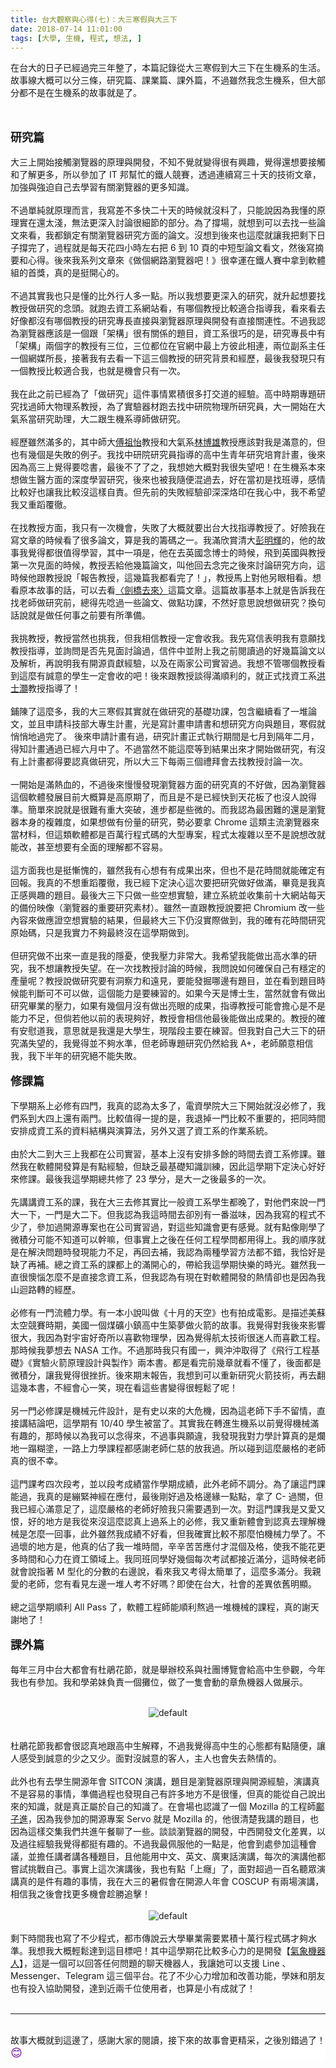 ```yaml
---
title: 台大觀察與心得(七)：大三寒假與大三下
date: 2018-07-14 11:01:00
tags: [大學, 生機, 程式, 想法, ]
---
```


&#x5728;&#x53F0;&#x5927;&#x7684;&#x65E5;&#x5B50;&#x5DF2;&#x7D93;&#x904E;&#x5B8C;&#x4E09;&#x5E74;&#x6574;&#x4E86;&#xFF0C;&#x672C;&#x7BC7;&#x8A18;&#x9304;&#x5F9E;&#x5927;&#x4E09;&#x5BD2;&#x5047;&#x5230;&#x5927;&#x4E09;&#x4E0B;&#x5728;&#x751F;&#x6A5F;&#x7CFB;&#x7684;&#x751F;&#x6D3B;&#x3002;&#x6545;&#x4E8B;&#x7DDA;&#x5927;&#x6982;&#x53EF;&#x4EE5;&#x5206;&#x4E09;&#x689D;&#xFF0C;&#x7814;&#x7A76;&#x7BC7;&#x3001;&#x8AB2;&#x696D;&#x7BC7;&#x3001;&#x8AB2;&#x5916;&#x7BC7;&#xFF0C;&#x4E0D;&#x904E;&#x96D6;&#x7136;&#x6211;&#x5FF5;&#x751F;&#x6A5F;&#x7CFB;&#xFF0C;&#x4F46;&#x5927;&#x90E8;&#x5206;&#x90FD;&#x4E0D;&#x662F;&#x5728;&#x751F;&#x6A5F;&#x7CFB;&#x7684;&#x6545;&#x4E8B;&#x5C31;&#x662F;&#x4E86;&#x3002;<br>
<!-- more --> 
<a name="more"></a><br>
<br>
<span style="font-size: large;"><b>&#x7814;&#x7A76;&#x7BC7;</b></span><br>
<br>
&#x5927;&#x4E09;&#x4E0A;&#x958B;&#x59CB;&#x63A5;&#x89F8;&#x700F;&#x89BD;&#x5668;&#x7684;&#x539F;&#x7406;&#x8207;&#x958B;&#x767C;&#xFF0C;&#x4E0D;&#x77E5;&#x4E0D;&#x89BA;&#x5C31;&#x8B8A;&#x5F97;&#x5F88;&#x6709;&#x8208;&#x8DA3;&#xFF0C;&#x89BA;&#x5F97;&#x9084;&#x60F3;&#x8981;&#x63A5;&#x89F8;&#x548C;&#x4E86;&#x89E3;&#x66F4;&#x591A;&#xFF0C;&#x6240;&#x4EE5;&#x53C3;&#x52A0;&#x4E86; IT &#x90A6;&#x5E6B;&#x5FD9;&#x7684;&#x9435;&#x4EBA;&#x7AF6;&#x8CFD;&#xFF0C;&#x900F;&#x904E;&#x9023;&#x7E8C;&#x5BEB;&#x4E09;&#x5341;&#x5929;&#x7684;&#x6280;&#x8853;&#x6587;&#x7AE0;&#xFF0C;&#x52A0;&#x5F37;&#x8207;&#x5F37;&#x8FEB;&#x81EA;&#x5DF1;&#x53BB;&#x5B78;&#x7FD2;&#x6709;&#x95DC;&#x700F;&#x89BD;&#x5668;&#x7684;&#x66F4;&#x591A;&#x77E5;&#x8B58;&#x3002;<br>
<br>
&#x4E0D;&#x904E;&#x55AE;&#x7D14;&#x5C31;&#x539F;&#x7406;&#x800C;&#x8A00;&#xFF0C;&#x6211;&#x5BEB;&#x5DEE;&#x4E0D;&#x591A;&#x5FEB;&#x4E8C;&#x5341;&#x5929;&#x7684;&#x6642;&#x5019;&#x5C31;&#x6C92;&#x6599;&#x4E86;&#xFF0C;&#x53EA;&#x80FD;&#x8AAA;&#x56E0;&#x70BA;&#x6211;&#x61C2;&#x7684;&#x539F;&#x7406;&#x5BE6;&#x5728;&#x9084;&#x592A;&#x6DFA;&#xFF0C;&#x7121;&#x6CD5;&#x66F4;&#x6DF1;&#x5165;&#x8A0E;&#x8AD6;&#x5F88;&#x7D30;&#x7BC0;&#x7684;&#x90E8;&#x5206;&#x3002;&#x70BA;&#x4E86;&#x6490;&#x5834;&#xFF0C;&#x5C31;&#x60F3;&#x5230;&#x53EF;&#x4EE5;&#x53BB;&#x627E;&#x4E00;&#x4E9B;&#x8AD6;&#x6587;&#x4F86;&#x770B;&#xFF0C;&#x6211;&#x90FD;&#x9396;&#x5B9A;&#x6709;&#x95DC;&#x700F;&#x89BD;&#x5668;&#x7814;&#x7A76;&#x65B9;&#x9762;&#x7684;&#x8AD6;&#x6587;&#x3002;&#x6C92;&#x60F3;&#x5230;&#x5F8C;&#x4F86;&#x4E5F;&#x9019;&#x9EBC;&#x5C31;&#x8B93;&#x6211;&#x628A;&#x5269;&#x4E0B;&#x65E5;&#x5B50;&#x6490;&#x5B8C;&#x4E86;&#xFF0C;&#x904E;&#x7A0B;&#x5C31;&#x662F;&#x6BCF;&#x5929;&#x82B1;&#x56DB;&#x5C0F;&#x6642;&#x5DE6;&#x53F3;&#x628A; 6 &#x5230; 10 &#x9801;&#x7684;&#x4E2D;&#x77ED;&#x578B;&#x8AD6;&#x6587;&#x770B;&#x6587;&#xFF0C;&#x7136;&#x5F8C;&#x5BEB;&#x6458;&#x8981;&#x548C;&#x5FC3;&#x5F97;&#x3002;&#x5F8C;&#x4F86;&#x6211;&#x7CFB;&#x5217;&#x6587;&#x7AE0;&#x4F86;&#x300A;&#x505A;&#x500B;&#x7DB2;&#x8DEF;&#x700F;&#x89BD;&#x5668;&#x5427;&#xFF01;&#x300B;&#x5F88;&#x5E78;&#x904B;&#x5728;&#x9435;&#x4EBA;&#x8CFD;&#x4E2D;&#x62FF;&#x5230;&#x8EDF;&#x9AD4;&#x7D44;&#x7684;&#x9996;&#x734E;&#xFF0C;&#x771F;&#x7684;&#x662F;&#x633A;&#x958B;&#x5FC3;&#x7684;&#x3002;<br>
<br>
&#x4E0D;&#x904E;&#x5176;&#x5BE6;&#x6211;&#x4E5F;&#x53EA;&#x662F;&#x61C2;&#x7684;&#x6BD4;&#x5916;&#x884C;&#x4EBA;&#x591A;&#x4E00;&#x9EDE;&#x3002;&#x6240;&#x4EE5;&#x6211;&#x60F3;&#x8981;&#x66F4;&#x6DF1;&#x5165;&#x7684;&#x7814;&#x7A76;&#xFF0C;&#x5C31;&#x5347;&#x8D77;&#x60F3;&#x8981;&#x627E;&#x6559;&#x6388;&#x505A;&#x7814;&#x7A76;&#x7684;&#x5FF5;&#x982D;&#x3002;&#x5C31;&#x8DD1;&#x53BB;&#x8CC7;&#x5DE5;&#x7CFB;&#x7DB2;&#x7AD9;&#x770B;&#xFF0C;&#x6709;&#x54EA;&#x500B;&#x6559;&#x6388;&#x6BD4;&#x8F03;&#x9069;&#x5408;&#x6307;&#x5C0E;&#x6211;&#xFF0C;&#x770B;&#x4F86;&#x770B;&#x53BB;&#x597D;&#x50CF;&#x90FD;&#x6C92;&#x6709;&#x54EA;&#x500B;&#x6559;&#x6388;&#x7684;&#x7814;&#x7A76;&#x5C08;&#x9577;&#x76F4;&#x63A5;&#x8207;&#x700F;&#x89BD;&#x5668;&#x539F;&#x7406;&#x8207;&#x958B;&#x767C;&#x6709;&#x76F4;&#x63A5;&#x95DC;&#x9023;&#x6027;&#x3002;&#x4E0D;&#x904E;&#x6211;&#x8A8D;&#x70BA;&#x700F;&#x89BD;&#x5668;&#x61C9;&#x8A72;&#x662F;&#x4E00;&#x500B;&#x8DDF;&#x300C;&#x67B6;&#x69CB;&#x300D;&#x5F88;&#x6709;&#x95DC;&#x4FC2;&#x7684;&#x984C;&#x76EE;&#xFF0C;&#x8CC7;&#x5DE5;&#x7CFB;&#x5F88;&#x5DE7;&#x7684;&#x662F;&#xFF0C;&#x7814;&#x7A76;&#x5C08;&#x9577;&#x4E2D;&#x6709;&#x300C;&#x67B6;&#x69CB;&#x300D;&#x5169;&#x500B;&#x5B57;&#x7684;&#x6559;&#x6388;&#x6709;&#x4E09;&#x4F4D;&#xFF0C;&#x4E09;&#x4F4D;&#x90FD;&#x4F4D;&#x5728;&#x5B98;&#x7DB2;&#x4E2D;&#x6700;&#x4E0A;&#x65B9;&#x5F7C;&#x6B64;&#x76F8;&#x9023;&#xFF0C;&#x5169;&#x4F4D;&#x526F;&#x7CFB;&#x4E3B;&#x4EFB;&#x4E00;&#x500B;&#x7DB2;&#x5A92;&#x6240;&#x9577;&#xFF0C;&#x63A5;&#x8457;&#x6211;&#x6709;&#x53BB;&#x770B;&#x4E00;&#x4E0B;&#x9019;&#x4E09;&#x500B;&#x6559;&#x6388;&#x7684;&#x7814;&#x7A76;&#x80CC;&#x666F;&#x548C;&#x7D93;&#x6B77;&#xFF0C;&#x6700;&#x5F8C;&#x6211;&#x767C;&#x73FE;&#x53EA;&#x6709;&#x4E00;&#x500B;&#x6559;&#x6388;&#x6BD4;&#x8F03;&#x9069;&#x5408;&#x6211;&#xFF0C;&#x4E5F;&#x5C31;&#x662F;&#x6A5F;&#x6703;&#x53EA;&#x6709;&#x4E00;&#x6B21;&#x3002;<br>
<br>
&#x6211;&#x5728;&#x6B64;&#x4E4B;&#x524D;&#x5DF2;&#x7D93;&#x70BA;&#x4E86;&#x300C;&#x505A;&#x7814;&#x7A76;&#x300D;&#x9019;&#x4EF6;&#x4E8B;&#x60C5;&#x7D2F;&#x7A4D;&#x5F88;&#x591A;&#x6253;&#x4EA4;&#x9053;&#x7684;&#x7D93;&#x9A57;&#x3002;&#x9AD8;&#x4E2D;&#x6642;&#x671F;&#x5C08;&#x984C;&#x7814;&#x7A76;&#x627E;&#x904E;&#x5E2B;&#x5927;&#x7269;&#x7406;&#x7CFB;&#x6559;&#x6388;&#xFF0C;&#x70BA;&#x4E86;&#x5BE6;&#x9A57;&#x5668;&#x6750;&#x8DD1;&#x53BB;&#x627E;&#x4E2D;&#x7814;&#x9662;&#x7269;&#x7406;&#x6240;&#x7814;&#x7A76;&#x54E1;&#xFF0C;&#x5927;&#x4E00;&#x958B;&#x59CB;&#x5728;&#x5927;&#x6C23;&#x7CFB;&#x7576;&#x7814;&#x7A76;&#x52A9;&#x7406;&#xFF0C;&#x5927;&#x4E8C;&#x8DDF;&#x751F;&#x6A5F;&#x7CFB;&#x5C0E;&#x5E2B;&#x505A;&#x7814;&#x7A76;&#x3002;<br>
<br>
&#x7D93;&#x6B77;&#x96D6;&#x7136;&#x6EFF;&#x591A;&#x7684;&#xFF0C;&#x5176;&#x4E2D;&#x5E2B;&#x5927;<u>&#x5085;&#x7956;&#x6021;</u>&#x6559;&#x6388;&#x548C;&#x5927;&#x6C23;&#x7CFB;<u>&#x6797;&#x535A;&#x96C4;</u>&#x6559;&#x6388;&#x61C9;&#x8A72;&#x5C0D;&#x6211;&#x662F;&#x6EFF;&#x610F;&#x7684;&#xFF0C;&#x4F46;&#x4E5F;&#x6709;&#x5E7E;&#x500B;&#x662F;&#x5931;&#x6557;&#x7684;&#x4F8B;&#x5B50;&#x3002;&#x6211;&#x627E;&#x4E2D;&#x7814;&#x9662;&#x7814;&#x7A76;&#x54E1;&#x6307;&#x5C0E;&#x7684;&#x9AD8;&#x4E2D;&#x751F;&#x9752;&#x5E74;&#x7814;&#x7A76;&#x57F9;&#x80B2;&#x8A08;&#x756B;&#xFF0C;&#x5F8C;&#x4F86;&#x56E0;&#x70BA;&#x9AD8;&#x4E09;&#x4E0A;&#x89BA;&#x5F97;&#x8981;&#x5538;&#x66F8;&#xFF0C;&#x6700;&#x5F8C;&#x4E0D;&#x4E86;&#x4E86;&#x4E4B;&#xFF0C;&#x6211;&#x60F3;&#x5979;&#x5927;&#x6982;&#x5C0D;&#x6211;&#x5F88;&#x5931;&#x671B;&#x5427;&#xFF01;&#x5728;&#x751F;&#x6A5F;&#x7CFB;&#x672C;&#x4F86;&#x60F3;&#x505A;&#x751F;&#x91AB;&#x65B9;&#x9762;&#x7684;&#x6DF1;&#x5EA6;&#x5B78;&#x7FD2;&#x7814;&#x7A76;&#xFF0C;&#x5F8C;&#x4F86;&#x4E5F;&#x88AB;&#x6211;&#x96A8;&#x4FBF;&#x6DF7;&#x904E;&#x53BB;&#xFF0C;&#x597D;&#x5728;&#x7576;&#x521D;&#x662F;&#x627E;&#x73ED;&#x5C0E;&#xFF0C;&#x611F;&#x60C5;&#x6BD4;&#x8F03;&#x597D;&#x4E5F;&#x8B93;&#x6211;&#x6BD4;&#x8F03;&#x6C92;&#x9019;&#x6A23;&#x81EA;&#x8CAC;&#x3002;&#x4F46;&#x5148;&#x524D;&#x7684;&#x5931;&#x6557;&#x7D93;&#x9A57;&#x537B;&#x6DF1;&#x6DF1;&#x70D9;&#x5370;&#x5728;&#x6211;&#x5FC3;&#x4E2D;&#xFF0C;&#x6211;&#x4E0D;&#x5E0C;&#x671B;&#x6211;&#x53C8;&#x91CD;&#x8E48;&#x8986;&#x5FB9;&#x3002;<br>
<br>
&#x5728;&#x627E;&#x6559;&#x6388;&#x65B9;&#x9762;&#xFF0C;&#x6211;&#x53EA;&#x6709;&#x4E00;&#x6B21;&#x6A5F;&#x6703;&#xFF0C;&#x5931;&#x6557;&#x4E86;&#x5927;&#x6982;&#x5C31;&#x8981;&#x51FA;&#x53F0;&#x5927;&#x627E;&#x6307;&#x5C0E;&#x6559;&#x6388;&#x4E86;&#x3002;&#x597D;&#x96AA;&#x6211;&#x5728;&#x5BEB;&#x6587;&#x7AE0;&#x7684;&#x6642;&#x5019;&#x770B;&#x4E86;&#x5F88;&#x591A;&#x8AD6;&#x6587;&#xFF0C;&#x7B97;&#x662F;&#x6211;&#x7684;&#x7C4C;&#x78BC;&#x4E4B;&#x4E00;&#x3002;&#x6211;&#x6EFF;&#x6B23;&#x8CDE;&#x6E05;&#x5927;<u>&#x5F6D;&#x660E;&#x8F1D;</u>&#x7684;&#xFF0C;&#x4ED6;&#x7684;&#x6545;&#x4E8B;&#x6211;&#x89BA;&#x5F97;&#x90FD;&#x5F88;&#x503C;&#x5F97;&#x5B78;&#x7FD2;&#xFF0C;&#x5176;&#x4E2D;&#x4E00;&#x9805;&#x662F;&#xFF0C;&#x4ED6;&#x5728;&#x53BB;&#x82F1;&#x570B;&#x5FF5;&#x535A;&#x58EB;&#x7684;&#x6642;&#x5019;&#xFF0C;&#x98DB;&#x5230;&#x82F1;&#x570B;&#x8207;&#x6559;&#x6388;&#x7B2C;&#x4E00;&#x6B21;&#x898B;&#x9762;&#x7684;&#x6642;&#x5019;&#xFF0C;&#x6559;&#x6388;&#x4E1F;&#x7D66;&#x4ED6;&#x5E7E;&#x7BC7;&#x8AD6;&#x6587;&#xFF0C;&#x53EB;&#x4ED6;&#x56DE;&#x53BB;&#x5FF5;&#x5B8C;&#x4E4B;&#x5F8C;&#x4F86;&#x8A0E;&#x8AD6;&#x7814;&#x7A76;&#x65B9;&#x5411;&#xFF0C;&#x9019;&#x6642;&#x5019;&#x4ED6;&#x8DDF;&#x6559;&#x6388;&#x8AAA;&#x300C;&#x5831;&#x544A;&#x6559;&#x6388;&#xFF0C;&#x9019;&#x5E7E;&#x7BC7;&#x6211;&#x90FD;&#x770B;&#x5B8C;&#x4E86;&#xFF01;&#x300D;&#xFF0C;&#x6559;&#x6388;&#x99AC;&#x4E0A;&#x5C0D;&#x4ED6;&#x53E6;&#x773C;&#x76F8;&#x770B;&#x3002;&#x60F3;&#x770B;&#x539F;&#x672C;&#x6545;&#x4E8B;&#x7684;&#x8A71;&#xFF0C;&#x53EF;&#x4EE5;&#x53BB;&#x770B;<a href="http://mhperng.blogspot.com/2011/07/blog-post_22.html" target="_blank">&#x3008;&#x528D;&#x6A4B;&#x53BB;&#x4F86;&#x3009;</a>&#x9019;&#x7BC7;&#x6587;&#x7AE0;&#x3002;&#x9019;&#x7BC7;&#x6545;&#x4E8B;&#x57FA;&#x672C;&#x4E0A;&#x5C31;&#x662F;&#x544A;&#x8A34;&#x6211;&#x5728;&#x627E;&#x8001;&#x5E2B;&#x505A;&#x7814;&#x7A76;&#x524D;&#xFF0C;&#x7E3D;&#x5F97;&#x5148;&#x5538;&#x904E;&#x4E00;&#x4E9B;&#x8AD6;&#x6587;&#x3001;&#x505A;&#x9EDE;&#x529F;&#x8AB2;&#xFF0C;&#x4E0D;&#x7136;&#x597D;&#x610F;&#x601D;&#x8AAA;&#x60F3;&#x505A;&#x7814;&#x7A76;&#xFF1F;&#x63DB;&#x53E5;&#x8A71;&#x8AAA;&#x5C31;&#x662F;&#x505A;&#x4EFB;&#x4F55;&#x4E8B;&#x4E4B;&#x524D;&#x8981;&#x6709;&#x6240;&#x6E96;&#x5099;&#x3002;<br>
<br>
&#x6211;&#x6311;&#x6559;&#x6388;&#xFF0C;&#x6559;&#x6388;&#x7576;&#x7136;&#x4E5F;&#x6311;&#x6211;&#xFF0C;&#x4F46;&#x6211;&#x76F8;&#x4FE1;&#x6559;&#x6388;&#x4E00;&#x5B9A;&#x6703;&#x6536;&#x6211;&#x3002;&#x6211;&#x5148;&#x5BEB;&#x4FE1;&#x8868;&#x660E;&#x6211;&#x6709;&#x610F;&#x9858;&#x627E;&#x6559;&#x6388;&#x6307;&#x5C0E;&#xFF0C;&#x4E26;&#x8A62;&#x554F;&#x662F;&#x5426;&#x5148;&#x898B;&#x9762;&#x8A0E;&#x8AD6;&#x904E;&#xFF0C;&#x4FE1;&#x4EF6;&#x4E2D;&#x4E26;&#x9644;&#x4E0A;&#x6211;&#x4E4B;&#x524D;&#x95B1;&#x8B80;&#x904E;&#x7684;&#x597D;&#x5E7E;&#x7BC7;&#x8AD6;&#x6587;&#x4EE5;&#x53CA;&#x89E3;&#x6790;&#xFF0C;&#x518D;&#x8AAA;&#x660E;&#x6211;&#x6709;&#x958B;&#x6E90;&#x8CA2;&#x737B;&#x7D93;&#x9A57;&#xFF0C;&#x4EE5;&#x53CA;&#x5728;&#x5169;&#x5BB6;&#x516C;&#x53F8;&#x5BE6;&#x7FD2;&#x904E;&#x3002;&#x6211;&#x60F3;&#x4E0D;&#x7BA1;&#x54EA;&#x500B;&#x6559;&#x6388;&#x770B;&#x5230;&#x9019;&#x9EBC;&#x6709;&#x8AA0;&#x610F;&#x7684;&#x5B78;&#x751F;&#x4E00;&#x5B9A;&#x6703;&#x6536;&#x7684;&#x5427;&#xFF01;&#x5F8C;&#x4F86;&#x8DDF;&#x6559;&#x6388;&#x8AC7;&#x5F97;&#x6EFF;&#x9806;&#x5229;&#x7684;&#xFF0C;&#x5C31;&#x6B63;&#x5F0F;&#x627E;&#x8CC7;&#x5DE5;&#x7CFB;<a href="https://www.facebook.com/shihhaohung" target="_blank"><u>&#x6D2A;&#x58EB;&#x705D;</u></a>&#x6559;&#x6388;&#x6307;&#x5C0E;&#x4E86;&#xFF01;<br>
<br>
&#x92EA;&#x9673;&#x4E86;&#x9019;&#x9EBC;&#x591A;&#xFF0C;&#x6211;&#x7684;&#x5927;&#x4E09;&#x5BD2;&#x5047;&#x5176;&#x5BE6;&#x5C31;&#x5728;&#x505A;&#x7814;&#x7A76;&#x7684;&#x57FA;&#x790E;&#x529F;&#x8AB2;&#xFF0C;&#x5305;&#x542B;&#x7E7C;&#x7E8C;&#x770B;&#x4E86;&#x4E00;&#x5806;&#x8AD6;&#x6587;&#xFF0C;&#x4E26;&#x4E14;&#x7533;&#x8ACB;&#x79D1;&#x6280;&#x90E8;&#x5927;&#x5C08;&#x751F;&#x8A08;&#x756B;&#xFF0C;&#x5149;&#x662F;&#x5BEB;&#x8A08;&#x756B;&#x7533;&#x8ACB;&#x66F8;&#x548C;&#x60F3;&#x7814;&#x7A76;&#x65B9;&#x5411;&#x8207;&#x984C;&#x76EE;&#xFF0C;&#x5BD2;&#x5047;&#x5C31;&#x6084;&#x6084;&#x5730;&#x904E;&#x5B8C;&#x4E86;&#x3002; &#x5F8C;&#x4F86;&#x7533;&#x8ACB;&#x8A08;&#x756B;&#x6709;&#x904E;&#xFF0C;&#x7814;&#x7A76;&#x8A08;&#x756B;&#x6B63;&#x5F0F;&#x57F7;&#x884C;&#x671F;&#x9593;&#x662F;&#x4E03;&#x6708;&#x5230;&#x9694;&#x5E74;&#x4E8C;&#x6708;&#xFF0C;&#x5F97;&#x77E5;&#x8A08;&#x756B;&#x901A;&#x904E;&#x5DF2;&#x7D93;&#x516D;&#x6708;&#x4E2D;&#x4E86;&#x3002;&#x4E0D;&#x904E;&#x7576;&#x7136;&#x4E0D;&#x80FD;&#x9019;&#x9EBC;&#x7B49;&#x5230;&#x7D50;&#x679C;&#x51FA;&#x4F86;&#x624D;&#x958B;&#x59CB;&#x505A;&#x7814;&#x7A76;&#xFF0C;&#x6709;&#x6C92;&#x6709;&#x4E0A;&#x8A08;&#x756B;&#x90FD;&#x5F97;&#x8981;&#x8A8D;&#x771F;&#x505A;&#x7814;&#x7A76;&#xFF0C;&#x6240;&#x4EE5;&#x5927;&#x4E09;&#x4E0B;&#x6BCF;&#x5169;&#x4E09;&#x500B;&#x79AE;&#x62DC;&#x6703;&#x53BB;&#x627E;&#x6559;&#x6388;&#x8A0E;&#x8AD6;&#x4E00;&#x6B21;&#x3002;<br>
<br>
&#x4E00;&#x958B;&#x59CB;&#x662F;&#x6EFF;&#x71B1;&#x8840;&#x7684;&#xFF0C;&#x4E0D;&#x904E;&#x5F8C;&#x4F86;&#x6162;&#x6162;&#x767C;&#x73FE;&#x700F;&#x89BD;&#x5668;&#x65B9;&#x9762;&#x7684;&#x7814;&#x7A76;&#x771F;&#x7684;&#x4E0D;&#x597D;&#x505A;&#xFF0C;&#x56E0;&#x70BA;&#x700F;&#x89BD;&#x5668;&#x9019;&#x500B;&#x8EDF;&#x9AD4;&#x767C;&#x5C55;&#x76EE;&#x524D;&#x5927;&#x6982;&#x7B97;&#x662F;&#x9AD8;&#x539F;&#x671F;&#x4E86;&#xFF0C;&#x800C;&#x4E14;&#x662F;&#x4E0D;&#x662F;&#x5DF2;&#x7D93;&#x5FEB;&#x5230;&#x5929;&#x82B1;&#x677F;&#x4E86;&#x4E5F;&#x6C92;&#x4EBA;&#x8AAA;&#x5F97;&#x6E96;&#x3002;&#x7C21;&#x55AE;&#x4F86;&#x8AAA;&#x5C31;&#x662F;&#x5F88;&#x96E3;&#x6709;&#x91CD;&#x5927;&#x7A81;&#x7834;&#xFF0C;&#x9032;&#x6B65;&#x90FD;&#x662F;&#x4E9B;&#x5FAE;&#x7684;&#x3002;&#x800C;&#x6211;&#x8A8D;&#x70BA;&#x6700;&#x56F0;&#x96E3;&#x7684;&#x9084;&#x662F;&#x700F;&#x89BD;&#x5668;&#x672C;&#x8EAB;&#x7684;&#x8907;&#x96DC;&#x5EA6;&#xFF0C;&#x5982;&#x679C;&#x60F3;&#x505A;&#x6709;&#x4EFD;&#x91CF;&#x7684;&#x7814;&#x7A76;&#xFF0C;&#x52E2;&#x5FC5;&#x8981;&#x62FF; Chrome &#x9019;&#x985E;&#x4E3B;&#x6D41;&#x700F;&#x89BD;&#x5668;&#x4F86;&#x7576;&#x6750;&#x6599;&#xFF0C;&#x4F46;&#x9019;&#x985E;&#x8EDF;&#x9AD4;&#x90FD;&#x662F;&#x767E;&#x842C;&#x884C;&#x7A0B;&#x5F0F;&#x78BC;&#x7684;&#x5927;&#x578B;&#x5C08;&#x6848;&#xFF0C;&#x7A0B;&#x5F0F;&#x592A;&#x8907;&#x96DC;&#x4EE5;&#x81F3;&#x4E0D;&#x662F;&#x8AAA;&#x60F3;&#x6539;&#x5C31;&#x80FD;&#x6539;&#xFF0C;&#x751A;&#x81F3;&#x60F3;&#x8981;&#x6709;&#x5168;&#x9762;&#x7684;&#x7406;&#x89E3;&#x90FD;&#x4E0D;&#x5BB9;&#x6613;&#x3002;<br>
<br>
&#x9019;&#x65B9;&#x9762;&#x6211;&#x4E5F;&#x662F;&#x633A;&#x615A;&#x6127;&#x7684;&#xFF0C;&#x96D6;&#x7136;&#x6211;&#x6709;&#x5FC3;&#x60F3;&#x6709;&#x6709;&#x6210;&#x679C;&#x51FA;&#x4F86;&#xFF0C;&#x4F46;&#x4E5F;&#x4E0D;&#x662F;&#x82B1;&#x6642;&#x9593;&#x5C31;&#x80FD;&#x78BA;&#x5B9A;&#x6709;&#x56DE;&#x5831;&#x3002;&#x6211;&#x771F;&#x7684;&#x4E0D;&#x60F3;&#x91CD;&#x8E48;&#x8986;&#x5FB9;&#xFF0C;&#x6211;&#x5DF2;&#x7D93;&#x4E0B;&#x5B9A;&#x6C7A;&#x5FC3;&#x9019;&#x6B21;&#x8981;&#x628A;&#x7814;&#x7A76;&#x505A;&#x597D;&#x505A;&#x6EFF;&#xFF0C;&#x7562;&#x7ADF;&#x662F;&#x6211;&#x771F;&#x6B63;&#x611F;&#x8208;&#x8DA3;&#x7684;&#x984C;&#x76EE;&#x3002;&#x6700;&#x5F8C;&#x5927;&#x4E09;&#x4E0B;&#x53EA;&#x505A;&#x4E00;&#x4E9B;&#x7A7A;&#x60F3;&#x5BE6;&#x9A57;&#xFF0C;&#x5EFA;&#x7ACB;&#x7CFB;&#x7D71;&#x4E26;&#x6536;&#x96C6;&#x524D;&#x5341;&#x5927;&#x7DB2;&#x7AD9;&#x6BCF;&#x5929;&#x7684;&#x5099;&#x4EFD;&#x6620;&#x50CF;&#xFF08;&#x700F;&#x89BD;&#x5668;&#x7684;&#x91CD;&#x8981;&#x7814;&#x7A76;&#x7D20;&#x6750;&#xFF09;&#x3002;&#x96D6;&#x7136;&#x4E00;&#x76F4;&#x8DDF;&#x6559;&#x6388;&#x8AAA;&#x8981;&#x628A; Chromium &#x6539;&#x4E00;&#x4E9B;&#x5167;&#x5BB9;&#x4F86;&#x505A;&#x61C9;&#x8B49;&#x7A7A;&#x60F3;&#x5BE6;&#x9A57;&#x7684;&#x7D50;&#x679C;&#xFF0C;&#x4F46;&#x6700;&#x7D42;&#x5927;&#x4E09;&#x4E0B;&#x4ECD;&#x6C92;&#x5BE6;&#x969B;&#x505A;&#x5230;&#xFF0C;&#x6211;&#x7684;&#x78BA;&#x6709;&#x82B1;&#x6642;&#x9593;&#x7814;&#x7A76;&#x539F;&#x59CB;&#x78BC;&#xFF0C;&#x53EA;&#x662F;&#x6211;&#x5BE6;&#x529B;&#x4E0D;&#x5920;&#x6700;&#x7D42;&#x6C92;&#x5728;&#x9019;&#x5B78;&#x671F;&#x505A;&#x5230;&#x3002;<br>
<br>
&#x4F46;&#x7814;&#x7A76;&#x505A;&#x4E0D;&#x51FA;&#x4F86;&#x4E00;&#x76F4;&#x662F;&#x6211;&#x7684;&#x96B1;&#x6182;&#xFF0C;&#x4F7F;&#x6211;&#x58D3;&#x529B;&#x975E;&#x5E38;&#x5927;&#x3002;&#x6211;&#x5E0C;&#x671B;&#x6211;&#x80FD;&#x505A;&#x51FA;&#x9AD8;&#x6C34;&#x6E96;&#x7684;&#x7814;&#x7A76;&#xFF0C;&#x6211;&#x4E0D;&#x60F3;&#x8B93;&#x6559;&#x6388;&#x5931;&#x671B;&#x3002;&#x5728;&#x4E00;&#x6B21;&#x627E;&#x6559;&#x6388;&#x8A0E;&#x8AD6;&#x7684;&#x6642;&#x5019;&#xFF0C;&#x6211;&#x554F;&#x8AAA;&#x5982;&#x4F55;&#x78BA;&#x4FDD;&#x81EA;&#x5DF1;&#x6709;&#x7A69;&#x5B9A;&#x7684;&#x7522;&#x91CF;&#x5462;&#xFF1F;&#x6559;&#x6388;&#x8AAA;&#x505A;&#x7814;&#x7A76;&#x8981;&#x6709;&#x6D1E;&#x5BDF;&#x529B;&#x548C;&#x9060;&#x898B;&#xFF0C;&#x8981;&#x80FD;&#x767C;&#x6398;&#x54EA;&#x908A;&#x6709;&#x984C;&#x76EE;&#xFF0C;&#x4E26;&#x5728;&#x770B;&#x5230;&#x984C;&#x76EE;&#x6642;&#x5019;&#x80FD;&#x5224;&#x65B7;&#x53EF;&#x4E0D;&#x53EF;&#x4EE5;&#x505A;&#xFF0C;&#x9019;&#x500B;&#x80FD;&#x529B;&#x662F;&#x8981;&#x7DF4;&#x7FD2;&#x7684;&#x3002;&#x5982;&#x679C;&#x4ECA;&#x5929;&#x662F;&#x535A;&#x58EB;&#x751F;&#xFF0C;&#x7576;&#x7136;&#x5C31;&#x6703;&#x6709;&#x505A;&#x51FA;&#x7814;&#x7A76;&#x7562;&#x696D;&#x7684;&#x58D3;&#x529B;&#xFF0C;&#x5982;&#x679C;&#x6709;&#x5E7E;&#x500B;&#x6708;&#x6C92;&#x6709;&#x505A;&#x51FA;&#x4EAE;&#x773C;&#x7684;&#x6210;&#x679C;&#xFF0C;&#x6307;&#x5C0E;&#x6559;&#x6388;&#x53EF;&#x80FD;&#x6703;&#x64D4;&#x5FC3;&#x662F;&#x4E0D;&#x662F;&#x80FD;&#x529B;&#x4E0D;&#x8DB3;&#xFF0C;&#x4F46;&#x5018;&#x82E5;&#x4ED6;&#x4EE5;&#x524D;&#x7684;&#x8868;&#x73FE;&#x5920;&#x597D;&#xFF0C;&#x6559;&#x6388;&#x6703;&#x76F8;&#x4FE1;&#x4ED6;&#x6700;&#x5F8C;&#x80FD;&#x505A;&#x51FA;&#x6210;&#x679C;&#x7684;&#x3002;&#x6559;&#x6388;&#x7684;&#x78BA;&#x6709;&#x5B89;&#x6170;&#x9053;&#x6211;&#xFF0C;&#x610F;&#x601D;&#x5C31;&#x662F;&#x6211;&#x9084;&#x662F;&#x5927;&#x5B78;&#x751F;&#xFF0C;&#x73FE;&#x968E;&#x6BB5;&#x4E3B;&#x8981;&#x5728;&#x7DF4;&#x7FD2;&#x3002;&#x4F46;&#x6211;&#x5C0D;&#x81EA;&#x5DF1;&#x5927;&#x4E09;&#x4E0B;&#x7684;&#x7814;&#x7A76;&#x6EFF;&#x5931;&#x671B;&#x7684;&#xFF0C;&#x6211;&#x89BA;&#x5F97;&#x4E26;&#x4E0D;&#x5920;&#x6C34;&#x6E96;&#xFF0C;&#x4F46;&#x8001;&#x5E2B;&#x5C08;&#x984C;&#x7814;&#x7A76;&#x4ECD;&#x7136;&#x7D66;&#x6211; A+&#xFF0C;&#x8001;&#x5E2B;&#x9858;&#x610F;&#x76F8;&#x4FE1;&#x6211;&#xFF0C;&#x6211;&#x4E0B;&#x534A;&#x5E74;&#x7684;&#x7814;&#x7A76;&#x7D55;&#x4E0D;&#x80FD;&#x5931;&#x6557;&#x3002;<br>
<br>
<span style="font-size: large;"><b>&#x4FEE;&#x8AB2;&#x7BC7;</b></span><br>
<br>
&#x4E0B;&#x5B78;&#x671F;&#x7CFB;&#x4E0A;&#x5FC5;&#x4FEE;&#x6709;&#x56DB;&#x9580;&#xFF0C;&#x6211;&#x771F;&#x7684;&#x8A8D;&#x70BA;&#x592A;&#x591A;&#x4E86;&#xFF0C;&#x96FB;&#x8CC7;&#x5B78;&#x9662;&#x5927;&#x4E09;&#x4E0B;&#x958B;&#x59CB;&#x5C31;&#x6C92;&#x5FC5;&#x4FEE;&#x4E86;&#xFF0C;&#x6211;&#x5011;&#x7CFB;&#x5230;&#x5927;&#x56DB;&#x4E0A;&#x9084;&#x6709;&#x5169;&#x9580;&#x3002;&#x6BD4;&#x8F03;&#x503C;&#x5F97;&#x4E00;&#x63D0;&#x7684;&#x662F;&#xFF0C;&#x6211;&#x9000;&#x6389;&#x4E00;&#x9580;&#x6BD4;&#x8F03;&#x4E0D;&#x91CD;&#x8981;&#x7684;&#xFF0C;&#x628A;&#x540C;&#x6642;&#x9593;&#x5B89;&#x6392;&#x6210;&#x8CC7;&#x5DE5;&#x7CFB;&#x7684;&#x8CC7;&#x6599;&#x7D50;&#x69CB;&#x8207;&#x6F14;&#x7B97;&#x6CD5;&#xFF0C;&#x53E6;&#x5916;&#x53C8;&#x9078;&#x4E86;&#x8CC7;&#x5DE5;&#x7CFB;&#x7684;&#x4F5C;&#x696D;&#x7CFB;&#x7D71;&#x3002;<br>
<br>
&#x7531;&#x65BC;&#x5927;&#x4E8C;&#x5230;&#x5927;&#x4E09;&#x4E0A;&#x6211;&#x90FD;&#x5728;&#x516C;&#x53F8;&#x5BE6;&#x7FD2;&#xFF0C;&#x57FA;&#x672C;&#x4E0A;&#x6C92;&#x6709;&#x5B89;&#x6392;&#x591A;&#x9918;&#x7684;&#x6642;&#x9593;&#x53BB;&#x8CC7;&#x5DE5;&#x7CFB;&#x4FEE;&#x8AB2;&#x3002;&#x96D6;&#x7136;&#x6211;&#x5728;&#x8EDF;&#x9AD4;&#x958B;&#x767C;&#x7B97;&#x662F;&#x6709;&#x9EDE;&#x7D93;&#x9A57;&#xFF0C;&#x4F46;&#x7F3A;&#x4E4F;&#x6700;&#x57FA;&#x790E;&#x77E5;&#x8B58;&#x8A13;&#x7DF4;&#xFF0C;&#x56E0;&#x6B64;&#x9019;&#x5B78;&#x671F;&#x4E0B;&#x5B9A;&#x6C7A;&#x5FC3;&#x597D;&#x597D;&#x4F86;&#x4FEE;&#x8AB2;&#x3002;&#x6700;&#x5F8C;&#x6211;&#x9019;&#x5B78;&#x671F;&#x7E3D;&#x5171;&#x4FEE;&#x4E86; 23 &#x5B78;&#x5206;&#xFF0C;&#x662F;&#x5927;&#x4E00;&#x4E4B;&#x5F8C;&#x6700;&#x591A;&#x7684;&#x4E00;&#x6B21;&#x3002;<br>
<br>
&#x5148;&#x8B1B;&#x8B1B;&#x8CC7;&#x5DE5;&#x7CFB;&#x7684;&#x8AB2;&#xFF0C;&#x6211;&#x5728;&#x5927;&#x4E09;&#x53BB;&#x4FEE;&#x5176;&#x5BE6;&#x6BD4;&#x4E00;&#x822C;&#x8CC7;&#x5DE5;&#x7CFB;&#x5B78;&#x751F;&#x90FD;&#x665A;&#x4E86;&#xFF0C;&#x5C0D;&#x4ED6;&#x5011;&#x4F86;&#x8AAA;&#x4E00;&#x9580;&#x5927;&#x4E00;&#x4E0B;&#xFF0C;&#x4E00;&#x9580;&#x662F;&#x5927;&#x4E8C;&#x4E0B;&#x3002;&#x4F46;&#x6211;&#x8A8D;&#x70BA;&#x6211;&#x9019;&#x6642;&#x9593;&#x53BB;&#x537B;&#x5225;&#x6709;&#x4E00;&#x756A;&#x6ECB;&#x5473;&#xFF0C;&#x56E0;&#x70BA;&#x6211;&#x5BEB;&#x7684;&#x7A0B;&#x5F0F;&#x4E0D;&#x5C11;&#x4E86;&#xFF0C;&#x53C3;&#x52A0;&#x904E;&#x958B;&#x6E90;&#x5C08;&#x6848;&#x4E5F;&#x5728;&#x516C;&#x53F8;&#x5BE6;&#x7FD2;&#x904E;&#xFF0C;&#x5C0D;&#x9019;&#x4E9B;&#x77E5;&#x8B58;&#x6703;&#x66F4;&#x6709;&#x611F;&#x89BA;&#x3002;&#x5C31;&#x6709;&#x9EDE;&#x50CF;&#x525B;&#x5B78;&#x4E86;&#x5FAE;&#x7A4D;&#x5206;&#x53EF;&#x80FD;&#x4E0D;&#x77E5;&#x9053;&#x53EF;&#x4EE5;&#x5E79;&#x561B;&#xFF0C;&#x4F46;&#x4E8B;&#x5BE6;&#x4E0A;&#x4E4B;&#x5F8C;&#x5728;&#x4EFB;&#x4F55;&#x5DE5;&#x7A0B;&#x5B78;&#x554F;&#x90FD;&#x7528;&#x5F97;&#x4E0A;&#x3002;&#x6211;&#x7684;&#x9806;&#x5E8F;&#x5C31;&#x662F;&#x5728;&#x89E3;&#x6C7A;&#x554F;&#x984C;&#x6642;&#x767C;&#x73FE;&#x80FD;&#x529B;&#x4E0D;&#x8DB3;&#xFF0C;&#x518D;&#x56DE;&#x53BB;&#x88DC;&#xFF0C;&#x6211;&#x8A8D;&#x70BA;&#x5169;&#x7A2E;&#x5B78;&#x7FD2;&#x65B9;&#x6CD5;&#x90FD;&#x4E0D;&#x932F;&#xFF0C;&#x6211;&#x6070;&#x597D;&#x662F;&#x7F3A;&#x4E86;&#x518D;&#x88DC;&#x3002;&#x7E3D;&#x4E4B;&#x8CC7;&#x5DE5;&#x7CFB;&#x7684;&#x8AB2;&#x90FD;&#x4E0A;&#x7684;&#x6EFF;&#x958B;&#x5FC3;&#x7684;&#xFF0C;&#x5E36;&#x7D66;&#x6211;&#x9019;&#x5B78;&#x671F;&#x5FEB;&#x6A02;&#x7684;&#x6642;&#x5149;&#x3002;&#x96D6;&#x7136;&#x6211;&#x4E00;&#x76F4;&#x5F88;&#x61CA;&#x60F1;&#x600E;&#x9EBC;&#x4E0D;&#x662F;&#x76F4;&#x63A5;&#x5FF5;&#x8CC7;&#x5DE5;&#x7CFB;&#xFF0C;&#x4F46;&#x6211;&#x8A8D;&#x70BA;&#x6709;&#x73FE;&#x5728;&#x5C0D;&#x8EDF;&#x9AD4;&#x958B;&#x767C;&#x7684;&#x71B1;&#x60C5;&#x537B;&#x4E5F;&#x662F;&#x56E0;&#x70BA;&#x6211;&#x5C71;&#x8FF4;&#x8DEF;&#x8F49;&#x7684;&#x7D93;&#x6B77;&#x3002;<br>
<br>
&#x5FC5;&#x4FEE;&#x6709;&#x4E00;&#x9580;&#x6D41;&#x9AD4;&#x529B;&#x5B78;&#x3002;&#x6709;&#x4E00;&#x672C;&#x5C0F;&#x8AAA;&#x53EB;&#x505A;&#x300A;&#x5341;&#x6708;&#x7684;&#x5929;&#x7A7A;&#x300B;&#x4E5F;&#x6709;&#x62CD;&#x6210;&#x96FB;&#x5F71;&#x3002;&#x662F;&#x63CF;&#x8FF0;&#x7F8E;&#x8607;&#x592A;&#x7A7A;&#x7AF6;&#x8CFD;&#x6642;&#x671F;&#xFF0C;&#x7F8E;&#x570B;&#x4E00;&#x500B;&#x7164;&#x7926;&#x5C0F;&#x93AE;&#x9AD8;&#x4E2D;&#x751F;&#x7BC9;&#x5922;&#x505A;&#x706B;&#x7BAD;&#x7684;&#x6545;&#x4E8B;&#x3002;&#x6211;&#x89BA;&#x5F97;&#x5C0D;&#x6211;&#x5F8C;&#x4F86;&#x5F71;&#x97FF;&#x5F88;&#x5927;&#xFF0C;&#x6211;&#x56E0;&#x70BA;&#x5C0D;&#x5B87;&#x5B99;&#x597D;&#x5947;&#x6240;&#x4EE5;&#x559C;&#x6B61;&#x7269;&#x7406;&#x5B78;&#xFF0C;&#x56E0;&#x70BA;&#x89BA;&#x5F97;&#x822A;&#x592A;&#x6280;&#x8853;&#x5F88;&#x8FF7;&#x4EBA;&#x800C;&#x559C;&#x6B61;&#x5DE5;&#x7A0B;&#x3002;&#x90A3;&#x6642;&#x5019;&#x6211;&#x5922;&#x60F3;&#x53BB; NASA &#x5DE5;&#x4F5C;&#x3002;&#x4E0D;&#x904E;&#x90A3;&#x6642;&#x6211;&#x53EA;&#x6709;&#x570B;&#x4E00;&#xFF0C;&#x8208;&#x6C96;&#x6C96;&#x53D6;&#x5F97;&#x4E86;&#x300A;&#x98DB;&#x884C;&#x5DE5;&#x7A0B;&#x57FA;&#x790E;&#x300B;&#x300A;&#x5BE6;&#x9A57;&#x706B;&#x7BAD;&#x539F;&#x7406;&#x8A2D;&#x8A08;&#x8207;&#x88FD;&#x4F5C;&#x300B;&#x5169;&#x672C;&#x66F8;&#x3002;&#x90FD;&#x662F;&#x770B;&#x5B8C;&#x524D;&#x5E7E;&#x7AE0;&#x5C31;&#x770B;&#x4E0D;&#x61C2;&#x4E86;&#xFF0C;&#x5F8C;&#x9762;&#x90FD;&#x662F;&#x5FAE;&#x7A4D;&#x5206;&#xFF0C;&#x8B93;&#x6211;&#x89BA;&#x5F97;&#x5F88;&#x632B;&#x6298;&#x3002;&#x5F8C;&#x4F86;&#x671F;&#x672B;&#x5831;&#x544A;&#xFF0C;&#x6211;&#x60F3;&#x5230;&#x53EF;&#x4EE5;&#x91CD;&#x65B0;&#x7814;&#x7A76;&#x706B;&#x7BAD;&#x6280;&#x8853;&#xFF0C;&#x518D;&#x53BB;&#x7FFB;&#x9019;&#x5E7E;&#x672C;&#x66F8;&#xFF0C;&#x4E0D;&#x7D93;&#x6703;&#x5FC3;&#x4E00;&#x7B11;&#xFF0C;&#x73FE;&#x5728;&#x770B;&#x9019;&#x4E9B;&#x66F8;&#x8B8A;&#x5F97;&#x5F88;&#x8F15;&#x9B06;&#x4E86;&#x5462;&#xFF01;<br>
<br>
&#x53E6;&#x4E00;&#x9580;&#x5FC5;&#x4FEE;&#x8AB2;&#x662F;&#x6A5F;&#x68B0;&#x5143;&#x4EF6;&#x8A2D;&#x8A08;&#xFF0C;&#x662F;&#x6709;&#x53F2;&#x4EE5;&#x4F86;&#x7684;&#x5927;&#x5371;&#x6A5F;&#xFF0C;&#x56E0;&#x70BA;&#x9019;&#x8001;&#x5E2B;&#x4E0B;&#x624B;&#x4E0D;&#x7559;&#x60C5;&#xFF0C;&#x76F4;&#x63A5;&#x8B1B;&#x7D50;&#x8AD6;&#x5427;&#xFF0C;&#x9019;&#x5B78;&#x671F;&#x6709; 10/40 &#x5B78;&#x751F;&#x88AB;&#x7576;&#x4E86;&#x3002;&#x5176;&#x5BE6;&#x6211;&#x5728;&#x8F49;&#x9032;&#x751F;&#x6A5F;&#x7CFB;&#x4EE5;&#x524D;&#x89BA;&#x5F97;&#x6A5F;&#x68B0;&#x6EFF;&#x6709;&#x8DA3;&#x7684;&#xFF0C;&#x90A3;&#x6642;&#x5019;&#x4EE5;&#x70BA;&#x6211;&#x53EF;&#x4EE5;&#x5FF5;&#x5F97;&#x4F86;&#xFF0C;&#x4E0D;&#x904E;&#x4E8B;&#x8207;&#x9858;&#x9055;&#xFF0C;&#x6211;&#x767C;&#x73FE;&#x6211;&#x5C0D;&#x529B;&#x5B78;&#x8A08;&#x7B97;&#x771F;&#x7684;&#x662F;&#x721B;&#x5730;&#x4E00;&#x8E4B;&#x7CCA;&#x5857;&#xFF0C;&#x4E00;&#x8DEF;&#x4E0A;&#x529B;&#x5B78;&#x8AB2;&#x7A0B;&#x90FD;&#x611F;&#x8B1D;&#x8001;&#x5E2B;&#x4EC1;&#x6148;&#x7684;&#x653E;&#x6211;&#x904E;&#x3002;&#x6240;&#x4EE5;&#x78B0;&#x5230;&#x9019;&#x9EBC;&#x56B4;&#x683C;&#x7684;&#x8001;&#x5E2B;&#x771F;&#x7684;&#x5F88;&#x4E0D;&#x5E78;&#x3002;<br>
<br>
&#x9019;&#x9580;&#x8AB2;&#x8003;&#x56DB;&#x6B21;&#x6BB5;&#x8003;&#xFF0C;&#x4E26;&#x4EE5;&#x6BB5;&#x8003;&#x6210;&#x7E3E;&#x7576;&#x4F5C;&#x5B78;&#x671F;&#x6210;&#x7E3E;&#xFF0C;&#x6B64;&#x5916;&#x8001;&#x5E2B;&#x4E0D;&#x8ABF;&#x5206;&#x3002;&#x70BA;&#x4E86;&#x8B93;&#x9019;&#x9580;&#x8AB2;&#x80FD;&#x904E;&#xFF0C;&#x6211;&#x771F;&#x7684;&#x662F;&#x7E43;&#x7DCA;&#x795E;&#x7D93;&#x5728;&#x61C9;&#x4ED8;&#xFF0C;&#x6700;&#x5F8C;&#x525B;&#x597D;&#x904E;&#x53CA;&#x683C;&#x908A;&#x7DE3;&#x4E00;&#x9EDE;&#x9EDE;&#xFF0C;&#x62FF;&#x4E86; C- &#x904E;&#x95DC;&#xFF0C;&#x4F46;&#x6211;&#x5DF2;&#x7D93;&#x5FC3;&#x6EFF;&#x610F;&#x8DB3;&#x4E86;&#xFF0C;&#x9019;&#x9EBC;&#x56B4;&#x683C;&#x7684;&#x8001;&#x5E2B;&#x597D;&#x96AA;&#x6211;&#x53EA;&#x9700;&#x8981;&#x9047;&#x5230;&#x4E00;&#x6B21;&#x3002;&#x5C0D;&#x9019;&#x9580;&#x8AB2;&#x6211;&#x662F;&#x53C8;&#x611B;&#x53C8;&#x6068;&#xFF0C;&#x597D;&#x7684;&#x5730;&#x65B9;&#x662F;&#x6211;&#x5F9E;&#x4F86;&#x6C92;&#x9019;&#x9EBC;&#x8A8D;&#x771F;&#x4E0A;&#x904E;&#x7CFB;&#x4E0A;&#x7684;&#x5FC5;&#x4FEE;&#xFF0C;&#x6211;&#x53C8;&#x91CD;&#x65B0;&#x9AD4;&#x6703;&#x5230;&#x8A8D;&#x771F;&#x53BB;&#x7406;&#x89E3;&#x6A5F;&#x68B0;&#x662F;&#x600E;&#x9EBC;&#x4E00;&#x56DE;&#x4E8B;&#xFF0C;&#x6B64;&#x5916;&#x96D6;&#x7136;&#x6211;&#x6210;&#x7E3E;&#x4E0D;&#x597D;&#x770B;&#xFF0C;&#x4F46;&#x6211;&#x78BA;&#x5BE6;&#x6BD4;&#x8F03;&#x4E0D;&#x90A3;&#x9EBC;&#x6015;&#x6A5F;&#x68B0;&#x529B;&#x5B78;&#x4E86;&#x3002;&#x4E0D;&#x904E;&#x58DE;&#x7684;&#x5730;&#x65B9;&#x662F;&#xFF0C;&#x4ED6;&#x771F;&#x7684;&#x4F54;&#x4E86;&#x6211;&#x4E00;&#x5806;&#x6642;&#x9593;&#xFF0C;&#x8F9B;&#x8F9B;&#x82E6;&#x82E6;&#x61C9;&#x4ED8;&#x624D;&#x6DF7;&#x500B;&#x53CA;&#x683C;&#xFF0C;&#x4F7F;&#x6211;&#x4E0D;&#x80FD;&#x82B1;&#x66F4;&#x591A;&#x6642;&#x9593;&#x548C;&#x5FC3;&#x529B;&#x5728;&#x8CC7;&#x5DE5;&#x9818;&#x57DF;&#x4E0A;&#x3002;&#x6211;&#x540C;&#x73ED;&#x540C;&#x5B78;&#x597D;&#x5E7E;&#x500B;&#x6BCF;&#x6B21;&#x8003;&#x8A66;&#x90FD;&#x63A5;&#x8FD1;&#x6EFF;&#x5206;&#xFF0C;&#x9019;&#x6642;&#x5019;&#x8001;&#x5E2B;&#x5C31;&#x6703;&#x8AAA;&#x6307;&#x8457; M &#x578B;&#x5316;&#x7684;&#x5206;&#x6578;&#x7684;&#x53F3;&#x908A;&#x8AAA;&#xFF0C;&#x770B;&#x4F86;&#x6211;&#x53C8;&#x8003;&#x5F97;&#x592A;&#x7C21;&#x55AE;&#x4E86;&#xFF0C;&#x9019;&#x9EBC;&#x591A;&#x6EFF;&#x5206;&#x3002;&#x6211;&#x89AA;&#x611B;&#x7684;&#x8001;&#x5E2B;&#xFF0C;&#x60A8;&#x6709;&#x770B;&#x898B;&#x5DE6;&#x908A;&#x4E00;&#x5806;&#x4EBA;&#x8003;&#x4E0D;&#x597D;&#x55CE;&#xFF1F;&#x5373;&#x4F7F;&#x5728;&#x53F0;&#x5927;&#xFF0C;&#x793E;&#x6703;&#x7684;&#x5DEE;&#x7570;&#x4F9D;&#x820A;&#x660E;&#x986F;&#x3002;<br>
<br>
&#x7E3D;&#x4E4B;&#x9019;&#x5B78;&#x671F;&#x9806;&#x5229; All Pass &#x4E86;&#xFF0C;&#x8EDF;&#x9AD4;&#x5DE5;&#x7A0B;&#x5E2B;&#x80FD;&#x9806;&#x5229;&#x71AC;&#x904E;&#x4E00;&#x5806;&#x6A5F;&#x68B0;&#x7684;&#x8AB2;&#x7A0B;&#xFF0C;&#x771F;&#x7684;&#x8B1D;&#x5929;&#x8B1D;&#x5730;&#x4E86;&#xFF01;<br>
<br>
<span style="font-size: large;"><b>&#x8AB2;&#x5916;&#x7BC7;</b></span><br>
<br>
&#x6BCF;&#x5E74;&#x4E09;&#x6708;&#x4E2D;&#x53F0;&#x5927;&#x90FD;&#x6703;&#x6709;&#x675C;&#x9D51;&#x82B1;&#x7BC0;&#xFF0C;&#x5C31;&#x662F;&#x8209;&#x8FA6;&#x6821;&#x7CFB;&#x8207;&#x793E;&#x5718;&#x535A;&#x89BD;&#x6703;&#x7D66;&#x9AD8;&#x4E2D;&#x751F;&#x53C3;&#x89C0;&#xFF0C;&#x4ECA;&#x5E74;&#x6211;&#x4E5F;&#x6709;&#x53C3;&#x52A0;&#x3002;&#x6211;&#x548C;&#x5B78;&#x5F1F;&#x59B9;&#x8CA0;&#x8CAC;&#x4E00;&#x500B;&#x6524;&#x4F4D;&#xFF0C;&#x505A;&#x4E86;&#x4E00;&#x96BB;&#x6703;&#x52D5;&#x7684;&#x7AE0;&#x9B5A;&#x6A5F;&#x5668;&#x4EBA;&#x505A;&#x5C55;&#x793A;&#x3002;<br>
<br>
<div align="center">
<img alt="default" src="https://user-images.githubusercontent.com/18013815/42726705-7499b5d6-87cb-11e8-8ddb-ee6a7517a5b3.png" style="max-width: 60%;"></div>
<br>
<br>
&#x675C;&#x9D51;&#x82B1;&#x7BC0;&#x6211;&#x90FD;&#x6703;&#x5F88;&#x8A8D;&#x771F;&#x5730;&#x8DDF;&#x9AD8;&#x4E2D;&#x751F;&#x89E3;&#x91CB;&#xFF0C;&#x4E0D;&#x904E;&#x6211;&#x89BA;&#x5F97;&#x9AD8;&#x4E2D;&#x751F;&#x7684;&#x5FC3;&#x614B;&#x90FD;&#x6709;&#x9EDE;&#x96A8;&#x4FBF;&#xFF0C;&#x8B93;&#x4EBA;&#x611F;&#x53D7;&#x5230;&#x8AA0;&#x610F;&#x7684;&#x5C11;&#x4E4B;&#x53C8;&#x5C11;&#x3002;&#x9762;&#x5C0D;&#x6C92;&#x8AA0;&#x610F;&#x7684;&#x5BA2;&#x4EBA;&#xFF0C;&#x4E3B;&#x4EBA;&#x4E5F;&#x6703;&#x5931;&#x53BB;&#x71B1;&#x60C5;&#x7684;&#x3002;<br>
<br>
&#x6B64;&#x5916;&#x4E5F;&#x6709;&#x53BB;&#x5B78;&#x751F;&#x958B;&#x6E90;&#x5E74;&#x6703; SITCON &#x6F14;&#x8B1B;&#xFF0C;&#x984C;&#x76EE;&#x662F;&#x700F;&#x89BD;&#x5668;&#x539F;&#x7406;&#x8207;&#x958B;&#x6E90;&#x7D93;&#x9A57;&#xFF0C;&#x6F14;&#x8B1B;&#x771F;&#x4E0D;&#x662F;&#x5BB9;&#x6613;&#x7684;&#x4E8B;&#x60C5;&#xFF0C;&#x6E96;&#x5099;&#x904E;&#x7A0B;&#x4E5F;&#x767C;&#x73FE;&#x81EA;&#x5DF1;&#x6709;&#x8A31;&#x591A;&#x5730;&#x65B9;&#x4E0D;&#x662F;&#x5F88;&#x61C2;&#xFF0C;&#x4F46;&#x771F;&#x7684;&#x80FD;&#x5F9E;&#x81EA;&#x5DF1;&#x8AAA;&#x51FA;&#x4F86;&#x7684;&#x77E5;&#x8B58;&#xFF0C;&#x5C31;&#x662F;&#x771F;&#x6B63;&#x5C6C;&#x65BC;&#x81EA;&#x5DF1;&#x7684;&#x77E5;&#x8B58;&#x4E86;&#x3002;&#x5728;&#x6703;&#x5834;&#x4E5F;&#x8A8D;&#x8B58;&#x4E86;&#x4E00;&#x500B; Mozilla &#x7684;&#x5DE5;&#x7A0B;&#x5E2B;<a aria-describedby="js_9l" class="titlebarText" data-ft="{&quot;tn&quot;:&quot;C&quot;}" data-hover="tooltip" data-hovercard data-tooltip-content="&#x913A;&#x5B50;&#x9032;" data-tooltip-position="above" href="https://www.facebook.com/garykwong888" id="js_6vm">&#x913A;&#x5B50;&#x9032;</a>&#xFF0C;&#x56E0;&#x70BA;&#x6211;&#x53C3;&#x52A0;&#x7684;&#x958B;&#x6E90;&#x5C08;&#x6848; Servo &#x5C31;&#x662F; Mozilla &#x7684;&#xFF0C;&#x4ED6;&#x5F88;&#x6E05;&#x695A;&#x6211;&#x8B1B;&#x7684;&#x984C;&#x76EE;&#xFF0C;&#x4E5F;&#x56E0;&#x70BA;&#x9019;&#x6A23;&#x4EA4;&#x96C6;&#x6211;&#x5011;&#x5171;&#x9032;&#x5348;&#x9910;&#x804A;&#x4E86;&#x4E00;&#x4E9B;&#x3002;&#x8AC7;&#x8AC7;&#x700F;&#x89BD;&#x5668;&#x7684;&#x958B;&#x767C;&#xFF0C;&#x4E2D;&#x897F;&#x958B;&#x767C;&#x6587;&#x5316;&#x5DEE;&#x7570;&#xFF0C;&#x4EE5;&#x53CA;&#x904E;&#x5F80;&#x7D93;&#x9A57;&#x6211;&#x89BA;&#x5F97;&#x90FD;&#x633A;&#x6709;&#x8DA3;&#x7684;&#x3002;&#x4E0D;&#x904E;&#x6211;&#x6700;&#x4F69;&#x670D;&#x4ED6;&#x7684;&#x4E00;&#x9EDE;&#x662F;&#xFF0C;&#x4ED6;&#x6703;&#x5230;&#x8655;&#x53C3;&#x52A0;&#x9019;&#x7A2E;&#x6703;&#x8B70;&#xFF0C;&#x4E26;&#x64D4;&#x4EFB;&#x8B1B;&#x8005;&#x8B1B;&#x5404;&#x7A2E;&#x984C;&#x76EE;&#xFF0C;&#x4E14;&#x4ED6;&#x80FD;&#x7528;&#x4E2D;&#x6587;&#x3001;&#x82F1;&#x6587;&#x3001;&#x5EE3;&#x6771;&#x8A71;&#x6F14;&#x8B1B;&#xFF0C;&#x6BCF;&#x6B21;&#x7684;&#x6F14;&#x8B1B;&#x4ED6;&#x90FD;&#x5617;&#x8A66;&#x6311;&#x6230;&#x81EA;&#x5DF1;&#x3002;&#x4E8B;&#x5BE6;&#x4E0A;&#x9019;&#x6B21;&#x6F14;&#x8B1B;&#x5F8C;&#xFF0C;&#x6211;&#x4E5F;&#x6709;&#x9EDE;&#x300C;&#x4E0A;&#x766E;&#x300D;&#x4E86;&#xFF0C;&#x9762;&#x5C0D;&#x8D85;&#x904E;&#x4E00;&#x767E;&#x540D;&#x807D;&#x773E;&#x6F14;&#x8B1B;&#x771F;&#x7684;&#x662F;&#x4EF6;&#x6709;&#x8DA3;&#x7684;&#x4E8B;&#x60C5;&#xFF0C;&#x6211;&#x5728;&#x5927;&#x4E09;&#x7684;&#x6691;&#x5047;&#x6703;&#x5728;&#x958B;&#x6E90;&#x4EBA;&#x5E74;&#x6703; COSCUP &#x6709;&#x5169;&#x5834;&#x6F14;&#x8B1B;&#xFF0C;&#x76F8;&#x4FE1;&#x6211;&#x4E4B;&#x5F8C;&#x6703;&#x627E;&#x66F4;&#x591A;&#x6A5F;&#x6703;&#x8D81;&#x52DD;&#x8FFD;&#x64CA;&#xFF01;<br>
<br>
<div align="center">
<img alt="default" src="https://scontent.ftpe3-1.fna.fbcdn.net/v/t31.0-8/28947517_372357653246010_2376955438190613960_o.jpg?_nc_cat=0&amp;oh=35444b7b3e6f77e545080b4120a1393c&amp;oe=5BDA9165" style="max-width: 60%;"></div>
<br>
&#x5269;&#x4E0B;&#x6642;&#x9593;&#x6211;&#x4E5F;&#x5BEB;&#x4E86;&#x4E0D;&#x5C11;&#x7A0B;&#x5F0F;&#xFF0C;&#x90FD;&#x5E02;&#x50B3;&#x8AAA;&#x4E91;&#x5927;&#x5B78;&#x7562;&#x696D;&#x9700;&#x8981;&#x7D2F;&#x7A4D;&#x5341;&#x842C;&#x884C;&#x7A0B;&#x5F0F;&#x78BC;&#x624D;&#x5920;&#x6C34;&#x6E96;&#x3002;&#x6211;&#x60F3;&#x6211;&#x5927;&#x6982;&#x8F15;&#x9B06;&#x9054;&#x5230;&#x9019;&#x76EE;&#x6A19;&#x5427;&#xFF01;&#x5176;&#x4E2D;&#x9019;&#x5B78;&#x671F;&#x82B1;&#x6BD4;&#x8F03;&#x591A;&#x5FC3;&#x529B;&#x7684;&#x662F;&#x958B;&#x767C;&#x3010;<a href="https://github.com/weather-bot/weather-bot" target="_blank">&#x6C23;&#x8C61;&#x6A5F;&#x5668;&#x4EBA;</a>&#x3011;&#xFF0C;&#x9019;&#x662F;&#x4E00;&#x500B;&#x53EF;&#x4EE5;&#x56DE;&#x7B54;&#x4EFB;&#x4F55;&#x554F;&#x984C;&#x7684;&#x804A;&#x5929;&#x6A5F;&#x5668;&#x4EBA;&#xFF0C;&#x6211;&#x8B93;&#x5979;&#x53EF;&#x4EE5;&#x652F;&#x63F4; Line &#x3001;Messenger&#x3001;Telegram &#x9019;&#x4E09;&#x500B;&#x5E73;&#x53F0;&#x3002;&#x82B1;&#x4E86;&#x4E0D;&#x5C11;&#x5FC3;&#x529B;&#x589E;&#x52A0;&#x548C;&#x6539;&#x5584;&#x529F;&#x80FD;&#xFF0C;&#x5B78;&#x59B9;&#x548C;&#x670B;&#x53CB;&#x4E5F;&#x6709;&#x6295;&#x5165;&#x5354;&#x52A9;&#x958B;&#x767C;&#xFF0C;&#x9054;&#x5230;&#x8FD1;&#x5169;&#x5343;&#x4F4D;&#x4F7F;&#x7528;&#x8005;&#xFF0C;&#x4E5F;&#x7B97;&#x662F;&#x5C0F;&#x6709;&#x6210;&#x5C31;&#x4E86;&#xFF01;<br>
<br>
<hr>
<br>
&#x6545;&#x4E8B;&#x5927;&#x6982;&#x5C31;&#x5230;&#x9019;&#x908A;&#x4E86;&#xFF0C;&#x611F;&#x8B1D;&#x5927;&#x5BB6;&#x7684;&#x95B1;&#x8B80;&#xFF0C;&#x63A5;&#x4E0B;&#x4F86;&#x7684;&#x6545;&#x4E8B;&#x6703;&#x66F4;&#x7CBE;&#x91C7;&#xFF0C;&#x4E4B;&#x5F8C;&#x5225;&#x932F;&#x904E;&#x4E86;&#xFF01;<br>
<h3 class="r" style="background-color: white; color: #222222; font-family: arial, sans-serif; font-size: 18px; font-weight: normal; margin: 0px; overflow: hidden; padding: 0px; text-overflow: ellipsis; white-space: nowrap;">
<a href="https://emojipedia.org/smiling-face-with-smiling-eyes/" ping="/url?sa=t&amp;source=web&amp;rct=j&amp;url=https://emojipedia.org/smiling-face-with-smiling-eyes/&amp;ved=0ahUKEwjB0LDrkZ_cAhXQdd4KHVv-BeoQFgg0MAU" style="color: #660099; cursor: pointer; text-decoration-line: none;">&#x1F60A;</a></h3>
<div style="clear: both;"></div>

